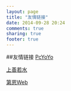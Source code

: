 ```yaml
---
layout: page
title: "友情链接"
date: 2014-09-28 20:24
comments: true
sharing: true
footer: true
---
```

##友情链接
[PcYoYo](http://www.pcyoyo.com/#droidyue.com)

[上善若水](http://blog.csdn.net/jokers_i)

<a href="http://www.dnnode.cn/" rel="nofollow">第恩Web</a>

